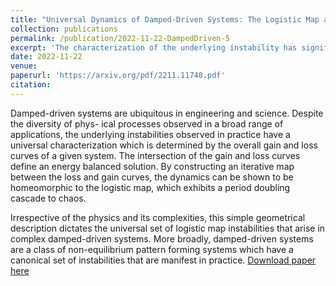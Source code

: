 ```yaml
---
title: "Universal Dynamics of Damped-Driven Systems: The Logistic Map as a Normal Form for Energy Balance"
collection: publications
permalink: /publication/2022-11-22-DampedDriven-5
excerpt: 'The characterization of the underlying instability has significant implications for engineering design. Specifically, instead of engineering at the level of the complex physical processes, one should instead consider the potential for engineering the overall gain and loss curves.'
date: 2022-11-22
venue: 
paperurl: 'https://arxiv.org/pdf/2211.11748.pdf'
citation: 
---
```

Damped-driven systems are ubiquitous in engineering and science. Despite the diversity of phys-
ical processes observed in a broad range of applications, the underlying instabilities observed in
practice have a universal characterization which is determined by the overall gain and loss curves of
a given system. The intersection of the gain and loss curves define an energy balanced solution. By constructing an iterative map between the loss and gain curves, the dynamics can be shown to be homeomorphic to the logistic map, which exhibits a period doubling cascade to chaos.

Irrespective of the physics and its complexities, this simple geometrical description dictates the universal set of logistic map instabilities that arise in complex damped-driven systems. More broadly, damped-driven systems are a class of non-equilibrium pattern forming systems which have a canonical set of instabilities that are manifest in practice.
[Download paper here](https://arxiv.org/pdf/2211.11748.pdf)

